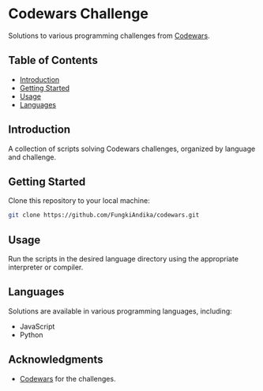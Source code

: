 # Codewars Challenge

Solutions to various programming challenges from [Codewars](https://www.codewars.com/).

## Table of Contents

- [Introduction](#introduction)
- [Getting Started](#getting-started)
- [Usage](#usage)
- [Languages](#languages)

## Introduction

A collection of scripts solving Codewars challenges, organized by language and challenge.

## Getting Started

Clone this repository to your local machine:

```bash
git clone https://github.com/FungkiAndika/codewars.git
```

## Usage

Run the scripts in the desired language directory using the appropriate interpreter or compiler.

## Languages

Solutions are available in various programming languages, including:

- JavaScript
- Python

## Acknowledgments

- [Codewars](https://www.codewars.com/) for the challenges.